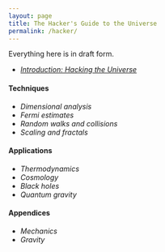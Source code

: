 ```yaml
---
layout: page
title: The Hacker's Guide to the Universe
permalink: /hacker/
---
```


Everything here is in draft form.

- [*Introduction: Hacking the Universe*](/hacker/intro)

#### Techniques

- *Dimensional analysis*
- *Fermi estimates*
- *Random walks and collisions*
- *Scaling and fractals*

#### Applications

- *Thermodynamics*
- *Cosmology*
- *Black holes*
- *Quantum gravity*

#### Appendices

- *Mechanics*
- *Gravity*
